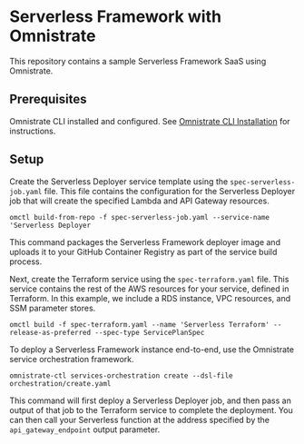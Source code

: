 # Serverless Framework with Omnistrate

This repository contains a sample Serverless Framework SaaS using Omnistrate.

## Prerequisites
Omnistrate CLI installed and configured. See [Omnistrate CLI Installation](https://docs.omnistrate.com/getting-started/compose/getting-started-with-ctl/?h=ctl#getting-started-with-omnistrate-ctl) for instructions.

## Setup

Create the Serverless Deployer service template using the `spec-serverless-job.yaml` file. This file contains the configuration for the Serverless Deployer job that will create the specified Lambda and API Gateway resources.

```
omctl build-from-repo -f spec-serverless-job.yaml --service-name 'Serverless Deployer
```

This command packages the Serverless Framework deployer image and uploads it to your GitHub Container Registry as part of the service build process.

Next, create the Terraform service using the `spec-terraform.yaml` file. This service contains the rest of the AWS resources for your service, defined in Terraform. In this example, we include a RDS instance, VPC resources, and SSM parameter stores.

```
omctl build -f spec-terraform.yaml --name 'Serverless Terraform' --release-as-preferred --spec-type ServicePlanSpec
```

To deploy a Serverless Framework instance end-to-end, use the Omnistrate service orchestration framework. 

```
omnistrate-ctl services-orchestration create --dsl-file orchestration/create.yaml
```

This command will first deploy a Serverless Deployer job, and then pass an output of that job to the Terraform service to complete the deployment. You can then call your Serverless function at the address specified by the `api_gateway_endpoint` output parameter.
